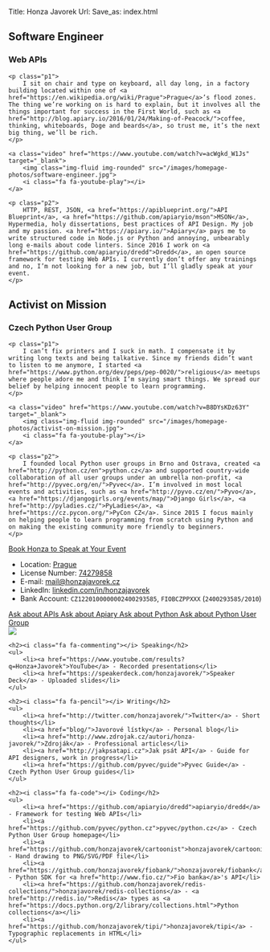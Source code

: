 Title: Honza Javorek
Url:
Save_as: index.html


<div class="row">
<div class="col-md-6">
    <div class="subheader">
        <h2>Software Engineer</h2>
        <h3 class="supressed">Web APIs</h3>
    </div>

    <p class="p1">
        I sit on chair and type on keyboard, all day long, in a factory building located within one of <a href="https://en.wikipedia.org/wiki/Prague">Prague</a>’s flood zones. The thing we’re working on is hard to explain, but it involves all the things important for success in the First World, such as <a href="http://blog.apiary.io/2016/01/24/Making-of-Peacock/">coffee, thinking, whiteboards, Doge and beards</a>, so trust me, it’s the next big thing, we’ll be rich.
    </p>

    <a class="video" href="https://www.youtube.com/watch?v=acWgkd_W1Js" target="_blank">
        <img class="img-fluid img-rounded" src="/images/homepage-photos/software-engineer.jpg">
        <i class="fa fa-youtube-play"></i>
    </a>

    <p class="p2">
        HTTP, REST, JSON, <a href="https://apiblueprint.org/">API Blueprint</a>, <a href="https://github.com/apiaryio/mson">MSON</a>, Hypermedia, holy dissertations, best practices of API Design. My job and my passion. <a href="https://apiary.io/">Apiary</a> pays me to write structured code in Node.js or Python and annoying, unbearably long e-mails about code linters. Since 2016 I work on <a href="https://github.com/apiaryio/dredd">Dredd</a>, an open source framework for testing Web APIs. I currently don’t offer any trainings and no, I’m not looking for a new job, but I’ll gladly speak at your event.
    </p>
</div>
<div class="col-md-6">
    <div class="subheader">
        <h2>Activist&nbsp;on Mission</h2>
        <h3 class="supressed">Czech Python User Group</h3>
    </div>

    <p class="p1">
        I can’t fix printers and I suck in math. I compensate it by writing long texts and being talkative. Since my friends didn’t want to listen to me anymore, I started <a href="https://www.python.org/dev/peps/pep-0020/">religious</a> meetups where people adore me and think I’m saying smart things. We spread our belief by helping innocent people to learn programming.
    </p>

    <a class="video" href="https://www.youtube.com/watch?v=B8DYsKDz63Y" target="_blank">
        <img class="img-fluid img-rounded" src="/images/homepage-photos/activist-on-mission.jpg">
        <i class="fa fa-youtube-play"></i>
    </a>

    <p class="p2">
        I founded local Python user groups in Brno and Ostrava, created <a href="http://python.cz/en">python.cz</a> and supported country-wide collaboration of all user groups under an umbrella non-profit, <a href="http://pyvec.org/en/">Pyvec</a>. I’m involved in most local events and activities, such as <a href="http://pyvo.cz/en/">Pyvo</a>, <a href="https://djangogirls.org/events/map/">Django Girls</a>, <a href="http://pyladies.cz/">PyLadies</a>, <a href="https://cz.pycon.org/">PyCon CZ</a>. Since 2015 I focus mainly on helping people to learn programming from scratch using Python and on making the existing community more friendly to beginners.
    </p>
</div>
</div>


<div class="call-to-action">
    <a href="mailto:mail&#64;honzajavorek.cz" class="btn btn-lg btn-primary">
        <i class="fa fa-calendar-check-o"></i> Book Honza to Speak at Your Event
    </a>
</div>


<div class="info info-centered">
<ul>
    <li>Location: <a href="https://www.google.com/maps/place/Prague,+Czech+Republic/">Prague</a></li>
    <li>License Number: <a href="http://wwwinfo.mfcr.cz/cgi-bin/ares/darv_rzp.cgi?ico=74279858&amp;jazyk=cz&amp;xml=1&amp;rozsah=0">74279858</a></li>
    <li>E-mail: <a href="mailto:mail&#64;honzajavorek.cz">mail&#64;<!---->honzajavorek.cz</a></li>
    <li>LinkedIn: <a href="https://www.linkedin.com/in/honzajavorek">linkedin.com/in/honzajavorek</a></li>
    <li>Bank Account: <code>CZ1220100000002400293585</code>, <code>FIOBCZPPXXX</code> (<code>2400293585/2010</code>)</li>
</ul>
</div>


<div class="call-to-action">
    <a href="https://groups.google.com/forum/#!forum/api-craft" class="btn btn-sm btn-primary-outline" target="_blank">
        <i class="fa fa-question-circle"></i> Ask about APIs
    </a>
    <a href="mailto:support&#64;apiary.io" class="btn btn-sm btn-primary-outline">
        <i class="fa fa-question-circle"></i> Ask about Apiary
    </a>
    <a href="http://python.cz/" class="btn btn-sm btn-primary-outline" target="_blank">
        <i class="fa fa-question-circle"></i> Ask about Python
    </a>
    <a href="mailto:info&#64;pyvec.org" class="btn btn-sm btn-primary-outline">
        <i class="fa fa-question-circle"></i> Ask about Python User Group
    </a>
</div>


<div class="info">
    <img class="img-fluid img-rounded" src="/images/homepage-photos/work-in-progress.jpg">

    <h2><i class="fa fa-commenting"></i> Speaking</h2>
    <ul>
        <li><a href="https://www.youtube.com/results?q=Honza+Javorek">YouTube</a> - Recorded presentations</li>
        <li><a href="https://speakerdeck.com/honzajavorek/">Speaker Deck</a> - Uploaded slides</li>
    </ul>

    <h2><i class="fa fa-pencil"></i> Writing</h2>
    <ul>
        <li><a href="http://twitter.com/honzajavorek/">Twitter</a> - Short thoughts</li>
        <li><a href="blog/">Javorové lístky</a> - Personal blog</li>
        <li><a href="http://www.zdrojak.cz/autori/honza-javorek/">Zdroják</a> - Professional articles</li>
        <li><a href="http://jakpsatapi.cz">Jak psát API</a> - Guide for API designers, work in progress</li>
        <li><a href="https://github.com/pyvec/guide">Pyvec Guide</a> - Czech Python User Group guides</li>
    </ul>

    <h2><i class="fa fa-code"></i> Coding</h2>
    <ul>
        <li><a href="https://github.com/apiaryio/dredd">apiaryio/dredd</a> - Framework for testing Web APIs</li>
        <li><a href="https://github.com/pyvec/python.cz">pyvec/python.cz</a> - Czech Python User Group homepage</li>
        <li><a href="https://github.com/honzajavorek/cartoonist">honzajavorek/cartoonist</a> - Hand drawing to PNG/SVG/PDF file</li>
        <li><a href="https://github.com/honzajavorek/fiobank/">honzajavorek/fiobank</a> - Python SDK for <a href="http://www.fio.cz/">Fio banka</a>'s API</li>
        <li><a href="https://github.com/honzajavorek/redis-collections/">honzajavorek/redis-collections</a> - <a href="http://redis.io/">Redis</a> types as <a href="https://docs.python.org/2/library/collections.html">Python collections</a></li>
        <li><a href="https://github.com/honzajavorek/tipi/">honzajavorek/tipi</a> - Typographic replacements in HTML</li>
    </ul>
</div>


<script>
  function sameHeight(selector) {
    var blocks = document.querySelectorAll(selector);
    var height = 0;

    for (var i = 0; i < blocks.length; i++) {
      blocks[i].style.minHeight = 'auto';
      height = Math.max(height, blocks[i].offsetHeight);
    }
    for (var i = 0; i < blocks.length; i++) {
      blocks[i].style.minHeight = height + 'px';
    }
  }

  function ensureSameHeights() {
    sameHeight('.p1');
    sameHeight('.p2');
  }

  window.addEventListener('load', ensureSameHeights);
  window.addEventListener('resize', ensureSameHeights);
  window.addEventListener('orientationChange', ensureSameHeights);
</script>
